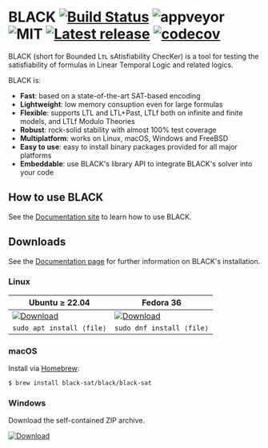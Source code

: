 # BLACK [![Build Status](https://api.cirrus-ci.com/github/black-sat/black.svg)](https://cirrus-ci.com/github/black-sat/black) ![appveyor](https://ci.appveyor.com/api/projects/status/github/black-sat/black?branch=master&svg=true) ![MIT](https://img.shields.io/badge/license-MIT-brightgreen) [![Latest release](https://badgen.net/github/release/black-sat/black)](https://github.com/black-sat/black/releases/tag/v0.10.0) [![codecov](https://codecov.io/gh/black-sat/black/branch/master/graph/badge.svg?token=ZETQF5NZ6X)](https://codecov.io/gh/black-sat/black)

BLACK (short for Bounded Lᴛʟ sAtisfiability ChecKer) is a tool for testing the
satisfiability of formulas in Linear Temporal Logic and related logics.

BLACK is:
* **Fast**: based on a state-of-the-art SAT-based encoding 
* **Lightweight**: low memory consuption even for large formulas
* **Flexible**: supports LTL and LTL+Past, LTLf both on infinite and finite models, and LTLf Modulo Theories
* **Robust**: rock-solid stability with almost 100% test coverage
* **Multiplatform**: works on Linux, macOS, Windows and FreeBSD
* **Easy to use**: easy to install binary packages provided for all major platforms
* **Embeddable**: use BLACK's library API to integrate BLACK's solver into your code

## How to use BLACK

See the [Documentation site][Doc] to learn how to use BLACK.

## Downloads

See the [Documentation page][Doc] for further information on BLACK's installation.

### Linux

| Ubuntu ≥ 22.04             | Fedora 36 |
|----------------------------|------------------------------|
| [![Download](https://badgen.net/badge/Download%20v0.10.0/.deb/green)][pkg.deb] | [![Download](https://badgen.net/badge/Download%20v0.10.0/.rpm/green)][pkg.rpm]   |
| `sudo apt install ⟨file⟩` | `sudo dnf install ⟨file⟩` |


### macOS

Install via [Homebrew][brew]:

```
$ brew install black-sat/black/black-sat
```

### Windows

Download the self-contained ZIP archive.

[![Download](https://badgen.net/badge/Download%20v0.10.0/.zip/green)][pkg.win]

[Doc]: https://www.black-sat.org
[brew]: https://brew.sh
[pkg.deb]: https://github.com/black-sat/black/releases/download/v0.10.0/black-sat-0.10.0-1.x86_64.deb
[pkg.rpm]: https://github.com/black-sat/black/releases/download/v0.10.0/black-sat-0.10.0-1.x86_64.rpm
[pkg.win]: https://github.com/black-sat/black/releases/download/v0.10.0/black-0.10.0-win-x64.zip
